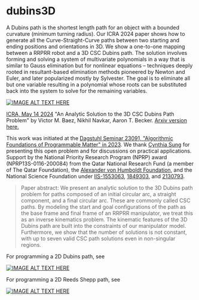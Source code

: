# dubins3D
A Dubins path is the shortest length path for an object with a bounded curvature (minimum turning radius).  Our ICRA 2024 paper shows how to generate all the Curve-Straight-Curve paths between two starting and ending positions and orientations in 3D.  We show a one-to-one mapping between a RRPRR robot and a 3D CSC Dubins path.  The solution involves forming and solving a system of multivariate polynomials in a way that is similar to Gauss elimination but for nonlinear equations – techniques deeply rooted in resultant-based elimination methods pioneered by Newton and Euler, and later popularized mostly by Sylvester. The goal is to eliminate all but one variable resulting in a polynomial whose roots can be substituted back into the system to solve for the remaining variables.

[![IMAGE ALT TEXT HERE](https://img.youtube.com/vi/aWfmgsal0JU/0.jpg)](https://www.youtube.com/watch?v=aWfmgsal0JU)

[ICRA, May 14 2024](https://2024.ieee-icra.org/) "An Analytic Solution to the 3D CSC Dubins Path Problem" by Victor M. Baez, Nikhil Navkar, Aaron T. Becker. [Arxiv version here.](https://arxiv.org/abs/2405.08710)


This work was initiated at the [Dagstuhl Seminar 23091, "Algorithmic Foundations of Programmable Matter" in 2023](https://www.dagstuhl.de/23091). We thank [Cynthia Sung](https://sung.seas.upenn.edu/research/) for presenting this open problem and for discussions on practical applications.  
Support by the National Priority Research Program (NPRP) award (NPRP13S-0116-200084) from the Qatar National Research Fund (a member of The Qatar Foundation), 
the [Alexander von Humboldt Foundation](https://www.humboldt-foundation.de/en/), and the National Science Foundation under
[IIS-1553063](http://nsf.gov/awardsearch/showAward?AWD_ID=1553063),
[1849303](https://nsf.gov/awardsearch/showAward?AWD_ID=1849303), and
[2130793](https://nsf.gov/awardsearch/showAward?AWD_ID=2130793).

>Paper abstract: We present an analytic solution to the 3D Dubins path problem for paths composed of an initial circular arc, a straight component, and a final circular arc. These are commonly called CSC paths.  By modeling the start and goal configurations of the path as the base frame and final frame of an RRPRR manipulator, we treat this as an inverse kinematics problem. The kinematic features of the 3D Dubins path are built into the constraints of our manipulator model. 
Furthermore, we show that the number of solutions is not constant, with up to seven valid CSC path solutions even in non-singular regions.

For programming a 2D Dubins path, see

[![IMAGE ALT TEXT HERE](https://img.youtube.com/vi/tjUVE3jto98/0.jpg)](https://www.youtube.com/watch?v=tjUVE3jto98)

For programming a 2D Reeds Shepp path, see

[![IMAGE ALT TEXT HERE](https://img.youtube.com/vi/fAqh_cy7ePI/0.jpg)](https://www.youtube.com/watch?v=fAqh_cy7ePI)

